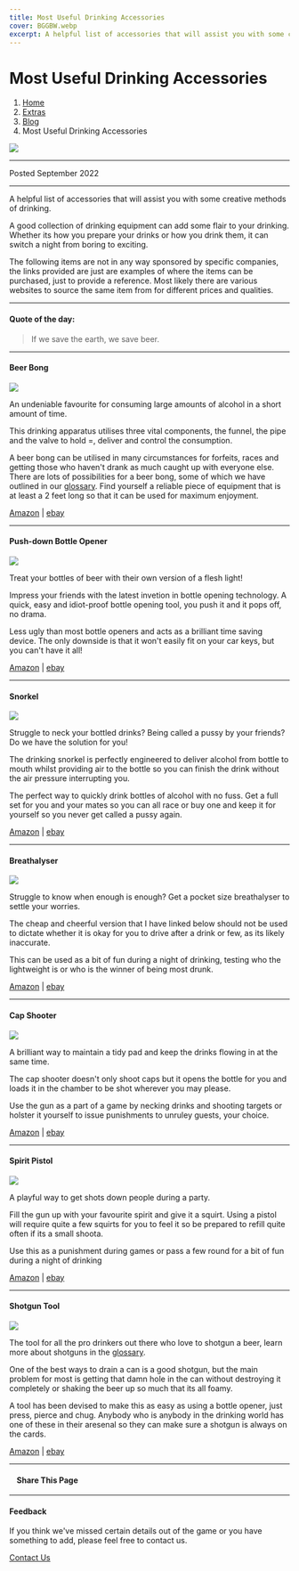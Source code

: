 ```yaml
---
title: Most Useful Drinking Accessories
cover: BGGBW.webp
excerpt: A helpful list of accessories that will assist you with some creative methods of drinking.
---
```


# Most Useful Drinking Accessories

1.  [Home](index)
2.  [Extras](extras)
3.  [Blog](extras/blog)
4.  Most Useful Drinking Accessories

![](images/mostusefuldrinkingaccessories.webp)

* * *

Posted September 2022

* * *

A helpful list of accessories that will assist you with some creative methods of drinking.

A good collection of drinking equipment can add some flair to your drinking. Whether its how you prepare your drinks or how you drink them, it can switch a night from boring to exciting.

The following items are not in any way sponsored by specific companies, the links provided are just are examples of where the items can be purchased, just to provide a reference. Most likely there are various websites to source the same item from for different prices and qualities.

* * *

#### Quote of the day:

> If we save the earth, we save beer.

* * *

#### Beer Bong

![](images/beerbong.webp)  
  

An undeniable favourite for consuming large amounts of alcohol in a short amount of time.

This drinking apparatus utilises three vital components, the funnel, the pipe and the valve to hold =, deliver and control the consumption.

A beer bong can be utilised in many circumstances for forfeits, races and getting those who haven't drank as much caught up with everyone else. There are lots of possibilities for a beer bong, some of which we have outlined in our [glossary](extras/glossary). Find yourself a reliable piece of equipment that is at least a 2 feet long so that it can be used for maximum enjoyment.

[Amazon](https://www.amazon.co.uk/Beer-Booze-Chugger-Funnel-Thick/dp/B07HWZK7J2/) | [ebay](https://www.ebay.co.uk/itm/203719414405)

* * *

#### Push-down Bottle Opener

![](images/pushdownbottleopener.webp)  
  

Treat your bottles of beer with their own version of a flesh light!

Impress your friends with the latest invetion in bottle opening technology. A quick, easy and idiot-proof bottle opening tool, you push it and it pops off, no drama.

Less ugly than most bottle openers and acts as a brilliant time saving device. The only downside is that it won't easily fit on your car keys, but you can't have it all!

[Amazon](https://www.amazon.co.uk/Stainless-Automatic-Magnetic-Openers-Gadgets/dp/B08N6DDBMP) | [ebay](https://www.ebay.co.uk/itm/254849089103)

* * *

#### Snorkel

![](images/snorkel.webp)  
  

Struggle to neck your bottled drinks? Being called a pussy by your friends? Do we have the solution for you!

The drinking snorkel is perfectly engineered to deliver alcohol from bottle to mouth whilst providing air to the bottle so you can finish the drink without the air pressure interrupting you.

The perfect way to quickly drink bottles of alcohol with no fuss. Get a full set for you and your mates so you can all race or buy one and keep it for yourself so you never get called a pussy again.

[Amazon](https://www.amazon.co.uk/YRO-Entertainment-Drinking-Dispenser-Fluorescent/dp/B094XT8F3R/) | [ebay](https://www.ebay.co.uk/itm/304632909626)

* * *

#### Breathalyser

![](images/breathalyser.webp)  
  

Struggle to know when enough is enough? Get a pocket size breathalyser to settle your worries.

The cheap and cheerful version that I have linked below should not be used to dictate whether it is okay for you to drive after a drink or few, as its likely inaccurate.

This can be used as a bit of fun during a night of drinking, testing who the lightweight is or who is the winner of being most drunk.

[Amazon](https://www.amazon.co.uk/Breathalyser-Mouthpieces-Portable-Breathalyzer-Professional/dp/B09HS1K4K6/) | [ebay](https://www.ebay.co.uk/itm/153973384331)

* * *

#### Cap Shooter

![](images/capshooter.webp)  
  

A brilliant way to maintain a tidy pad and keep the drinks flowing in at the same time.

The cap shooter doesn't only shoot caps but it opens the bottle for you and loads it in the chamber to be shot wherever you may please.

Use the gun as a part of a game by necking drinks and shooting targets or holster it yourself to issue punishments to unruley guests, your choice.

[Amazon](https://www.amazon.co.uk/Bottle-Opener-Shooter-Openers-Shooting/dp/B09DX3ZL97) | [ebay](https://www.ebay.co.uk/itm/374069690906)

* * *

#### Spirit Pistol

![](images/spiritpistol.webp)  
  

A playful way to get shots down people during a party.

Fill the gun up with your favourite spirit and give it a squirt. Using a pistol will require quite a few squirts for you to feel it so be prepared to refill quite often if its a small shoota.

Use this as a punishment during games or pass a few round for a bit of fun during a night of drinking

[Amazon](https://www.amazon.co.uk/HENBRANDT-Water-Guns-Pack-2/dp/B071F3SF37) | [ebay](https://www.ebay.co.uk/itm/164903813365)

* * *

#### Shotgun Tool

![](images/shotguntool.webp)  
  

The tool for all the pro drinkers out there who love to shotgun a beer, learn more about shotguns in the [glossary](extras/glossary).

One of the best ways to drain a can is a good shotgun, but the main problem for most is getting that damn hole in the can without destroying it completely or shaking the beer up so much that its all foamy.

A tool has been devised to make this as easy as using a bottle opener, just press, pierce and chug. Anybody who is anybody in the drinking world has one of these in their aresenal so they can make sure a shotgun is always on the cards.

[Amazon](https://www.amazon.co.uk/Pack-Shotgun-Keychain-Bottle-Shotgunning/dp/B097BQH7CM/) | [ebay](https://www.ebay.co.uk/itm/133505876019)

* * *

####     Share This Page

[](https://www.facebook.com/sharer/sharer.php?u=beergogglegames.co.uk/mostusefuldrinkingaccessories)[](https://www.instagram.com/direct/new/)[](https://twitter.com/intent/tweet?url=beergogglegames.co.uk/mostusefuldrinkingaccessories)

* * *

#### Feedback

If you think we've missed certain details out of the game or you have something to add, please feel free to contact us.

  
  
  
[Contact Us](contact)
